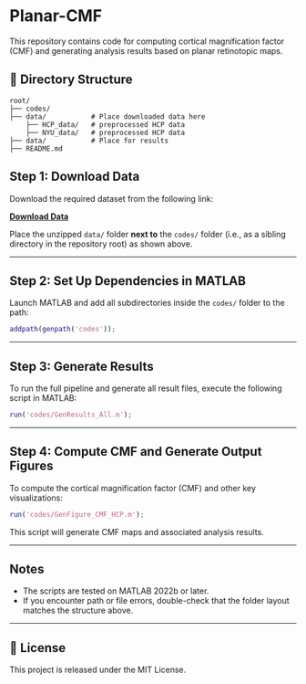 # Planar-CMF

This repository contains code for computing cortical magnification factor (CMF) and generating analysis results based on planar retinotopic maps.

## 📁 Directory Structure

```
root/
├── codes/
├── data/           # Place downloaded data here
    ├── HCP_data/   # preprocessed HCP data
    ├── NYU_data/   # preprocessed HCP data
├── data/           # Place for results
├── README.md
```

## Step 1: Download Data

Download the required dataset from the following link:

**[Download Data](https://example.com/data-link)**

Place the unzipped `data/` folder **next to** the `codes/` folder (i.e., as a sibling directory in the repository root) as shown above.

---

## Step 2: Set Up Dependencies in MATLAB

Launch MATLAB and add all subdirectories inside the `codes/` folder to the path:

```matlab
addpath(genpath('codes'));
```

---

## Step 3: Generate Results

To run the full pipeline and generate all result files, execute the following script in MATLAB:

```matlab
run('codes/GenResults_All.m');
```

---

## Step 4: Compute CMF and Generate Output Figures

To compute the cortical magnification factor (CMF) and other key visualizations:

```matlab
run('codes/GenFigure_CMF_HCP.m');
```

This script will generate CMF maps and associated analysis results.

---

## Notes

- The scripts are tested on MATLAB 2022b or later.
- If you encounter path or file errors, double-check that the folder layout matches the structure above.

---

## 📄 License

This project is released under the MIT License.
